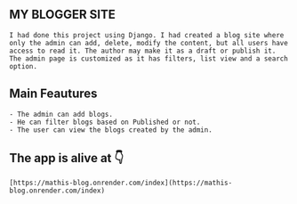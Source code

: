 ## MY BLOGGER SITE 
    I had done this project using Django. I had created a blog site where only the admin can add, delete, modify the content, but all users have access to read it. The author may make it as a draft or publish it. The admin page is customized as it has filters, list view and a search option.
    
## Main Feautures 
    - The admin can add blogs.
    - He can filter blogs based on Published or not.
    - The user can view the blogs created by the admin.
  
## The app is alive at 👇
    [https://mathis-blog.onrender.com/index](https://mathis-blog.onrender.com/index)
